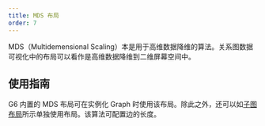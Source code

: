 ```yaml
---
title: MDS 布局
order: 7
---
```


MDS（Multidemensional Scaling）本是用于高维数据降维的算法。关系图数据可视化中的布局可以看作是高维数据降维到二维屏幕空间中。

## 使用指南

G6 内置的 MDS 布局可在实例化 Graph 时使用该布局。除此之外，还可以如[子图布局](https://www.yuque.com/antv/g6/qopkkg#eYZc6)所示单独使用布局。该算法可配置边的长度。
